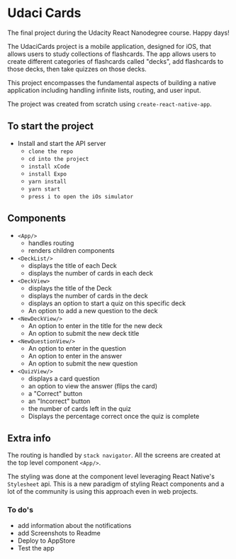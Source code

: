 # Udaci Cards

The final project during the Udacity React Nanodegree course. Happy days!

The UdaciCards project is a mobile application, designed for iOS, that allows users to study collections of flashcards. The app allows users to create different categories of flashcards called "decks", add flashcards to those decks, then take quizzes on those decks.

This project encompasses the fundamental aspects of building a native application including handling infinite lists, routing, and user input.

The project was created from scratch using `create-react-native-app`. 

## To start the project

* Install and start the API server
    - `clone the repo`
    - `cd into the project`
    - `install xCode`
    - `install Expo`
    - `yarn install`
    - `yarn start`
    - `press i to open the iOs simulator`

## Components

*  `<App/>`
    * handles routing
    * renders children components
*  `<DeckList/>`
    * displays the title of each Deck
    * displays the number of cards in each deck
*  `<DeckView>`
    * displays the title of the Deck
    * displays the number of cards in the deck
    * displays an option to start a quiz on this specific deck
    * An option to add a new question to the deck
*  `<NewDeckView/>`
    * An option to enter in the title for the new deck
    * An option to submit the new deck title
*  `<NewQuestionView/>`
    * An option to enter in the question
    * An option to enter in the answer
    * An option to submit the new question
*  `<QuizView/>`
    * displays a card question
    * an option to view the answer (flips the card)
    * a "Correct" button
    * an "Incorrect" button
    * the number of cards left in the quiz
    * Displays the percentage correct once the quiz is complete

## Extra info

The routing is handled by `stack navigator`. All the screens are created at the top level component `<App/>`.

The styling was done at the component level leveraging React Native's `Stylesheet` api. This is a new paradigm of styling React components and a lot of the community is using this approach even in web projects. 



### To do's

* add information about the notifications
* add Screenshots to Readme
* Deploy to AppStore
* Test the app


